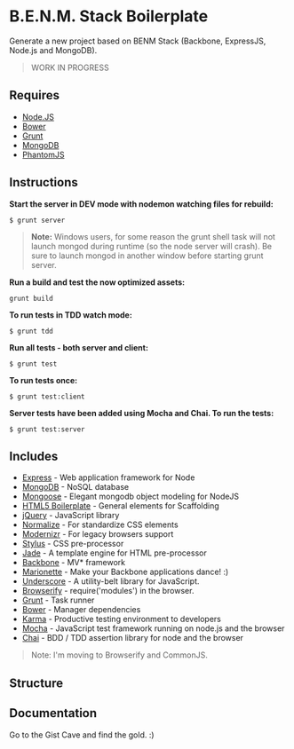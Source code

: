 # B.E.N.M. Stack Boilerplate

Generate a new project based on BENM Stack (Backbone, ExpressJS, Node.js and MongoDB).

> WORK IN PROGRESS


## Requires

- [Node.JS](http://nodejs.org/)
- [Bower](http://bower.io)
- [Grunt](http://gruntjs.com)
- [MongoDB](http://mongodb.com)
- [PhantomJS](http://phantomjs.org/)


## Instructions

**Start the server in DEV mode with nodemon watching files for rebuild:**

    $ grunt server

> **Note:** Windows users, for some reason the grunt shell task will not launch mongod during runtime (so the node server will crash). Be sure to launch mongod in another window before starting grunt server.

**Run a build and test the now optimized assets:**

    grunt build

**To run tests in TDD watch mode:**

    $ grunt tdd

**Run all tests - both server and client:**

    $ grunt test

**To run tests once:**

    $ grunt test:client

**Server tests have been added using Mocha and Chai. To run the tests:**

    $ grunt test:server


## Includes

- [Express](http://expressjs.com/) - Web application framework for Node
- [MongoDB](http://www.mongodb.org/) - NoSQL database
- [Mongoose](http://mongoosejs.com/) - Elegant mongodb object modeling for NodeJS
- [HTML5 Boilerplate](https://github.com/h5bp/html5-boilerplate) - General elements for Scaffolding
- [jQuery](http://jquery.com/) - JavaScript library
- [Normalize](http://necolas.github.io/normalize.css/) - For standardize CSS elements
- [Modernizr](http://modernizr.com/) - For legacy browsers support
- [Stylus](http://learnboost.github.io/stylus/) - CSS pre-processor
- [Jade](http://jade-lang.com/) - A template engine for HTML pre-processor
- [Backbone](http://backbonejs.org/) - MV* framework
- [Marionette](http://marionettejs.com/) - Make your Backbone applications dance! :)
- [Underscore](http://underscorejs.org/) - A utility-belt library for JavaScript.
- [Browserify](http://browserify.org/) - require('modules') in the browser.
- [Grunt](http://gruntjs.com/) - Task runner
- [Bower](http://bower.io/) - Manager dependencies
- [Karma](http://karma-runner.github.io/0.12/index.html) - Productive testing environment to developers
- [Mocha](http://visionmedia.github.io/mocha/) - JavaScript test framework running on node.js and the browser
- [Chai](http://chaijs.com/) - BDD / TDD assertion library for node and the browser

> Note: I'm moving to Browserify and CommonJS.


## Structure


## Documentation

Go to the Gist Cave and find the gold. :)
